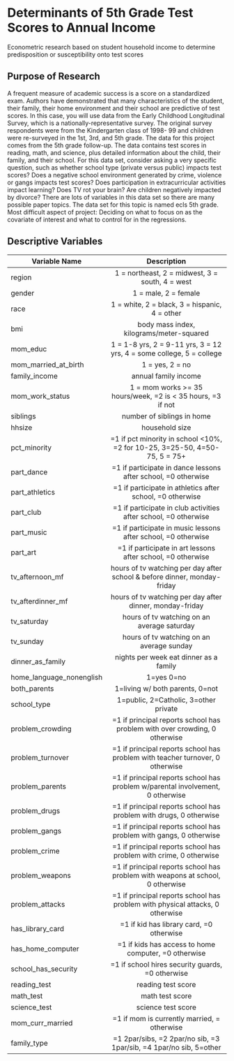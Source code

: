 # Determinants of 5th Grade Test Scores to Annual Income
Econometric research based on student household income to determine predisposition or susceptibility onto test scores

## Purpose of Research
A frequent measure of academic success is a score on a standardized exam. Authors have demonstrated that many characteristics of the student, their family, their home environment and their school are predictive of test scores. In this case, you will use data from the Early Childhood Longitudinal Survey, which is a nationally-representative survey. The original survey respondents were from the Kindergarten class of 1998- 99 and children were re-surveyed in the 1st, 3rd, and 5th grade. The data for this project comes from the 5th grade follow-up. The data contains test scores in reading, math, and science, plus detailed information about the child, their family, and their school. For this data set, consider asking a very specific question, such as whether school type (private versus public) impacts test scores? Does a negative school environment generated by crime, violence or gangs impacts test scores? Does participation in extracurricular activities impact learning? Does TV rot your brain? Are children negatively impacted by divorce? There are lots of variables in this data set so there are many possible paper topics. The data set for this topic is named ecls 5th grade. Most difficult aspect of project: Deciding on what to focus on as the covariate of interest and what to control for in the regressions.

## Descriptive Variables

| Variable Name  | Description |
| ------------- |:-------------:|
| region      | 1 = northeast, 2 = midwest, 3 = south, 4 = west     |
|gender|1 = male, 2 = female|
|race|1 = white, 2 = black, 3 = hispanic, 4 = other|
|bmi|body mass index, kilograms/meter-squared|
|mom_educ|1 = 1-8 yrs, 2 = 9-11 yrs, 3 = 12 yrs, 4 = some college, 5 = college|
|mom_married_at_birth|1 = yes, 2 = no|
|family_income|annual family income|
|mom_work_status|1 = mom works >= 35 hours/week, =2 is < 35 hours, =3 if not|
|siblings|number of siblings in home|
|hhsize|household size|
|pct_minority|=1 if pct minority in school <10%, =2 for 10-25, 3=25-50, 4=50-75, 5 = 75+|
|part_dance|=1 if participate in dance lessons after school, =0 otherwise|
|part_athletics|=1 if participate in athletics after school, =0 otherwise|
|part_club|=1 if participate in club activities after school, =0 otherwise|
|part_music|=1 if participate in music lessons after school, =0 otherwise|
|part_art|=1 if participate in art lessons after school, =0 otherwise|
|tv_afternoon_mf|hours of tv watching per day after school & before dinner, monday-friday|
|tv_afterdinner_mf|hours of tv watching per day after dinner, monday-friday|
|tv_saturday|hours of tv watching on an average saturday|
|tv_sunday|hours of tv watching on an average sunday|
|dinner_as_family|nights per week eat dinner as a family|
|home_language_nonenglish|1=yes 0=no|
|both_parents|1=living w/ both parents, 0=not|
|school_type|1=public, 2=Catholic, 3=other private|
|problem_crowding|=1 if principal reports school has problem with over crowding, 0 otherwise|
|problem_turnover|=1 if principal reports school has problem with teacher turnover, 0 otherwise|
|problem_parents|=1 if principal reports school has problem w/parental involvement, 0 otherwise|
|problem_drugs|=1 if principal reports school has problem with drugs, 0 otherwise|
|problem_gangs|=1 if principal reports school has problem with gangs, 0 otherwise|
|problem_crime|=1 if principal reports school has problem with crime, 0 otherwise|
|problem_weapons|=1 if principal reports school has problem with weapons at school, 0 otherwise|
|problem_attacks|=1 if principal reports school has problem with physical attacks, 0 otherwise|
|has_library_card|=1 if kid has library card, =0 otherwise|
|has_home_computer|=1 if kids has access to home computer, =0 otherwise|
|school_has_security|=1 if school hires security guards, =0 otherwise|
|reading_test|reading test score|
|math_test|math test score|
|science_test|science test score|
|mom_curr_married|=1 if mom is currently married, = otherwise|
|family_type|=1 2par/sibs, =2 2par/no sib, =3 1par/sib, =4 1par/no sib, 5=other|
